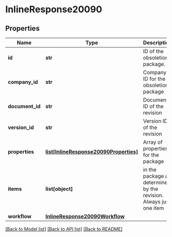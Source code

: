 # InlineResponse20090

## Properties
Name | Type | Description | Notes
------------ | ------------- | ------------- | -------------
**id** | **str** | ID of the obsoletion package. | [optional] 
**company_id** | **str** | Company ID for the obsoletion package | [optional] 
**document_id** | **str** | Document ID of the revision | [optional] 
**version_id** | **str** | Version ID of the revision | [optional] 
**properties** | [**list[InlineResponse20090Properties]**](InlineResponse20090Properties.md) | Array of properties for the package | [optional] 
**items** | **list[object]** | in the package as determined by the revision. Always just one item | [optional] 
**workflow** | [**InlineResponse20090Workflow**](InlineResponse20090Workflow.md) |  | [optional] 

[[Back to Model list]](../README.md#documentation-for-models) [[Back to API list]](../README.md#documentation-for-api-endpoints) [[Back to README]](../README.md)


